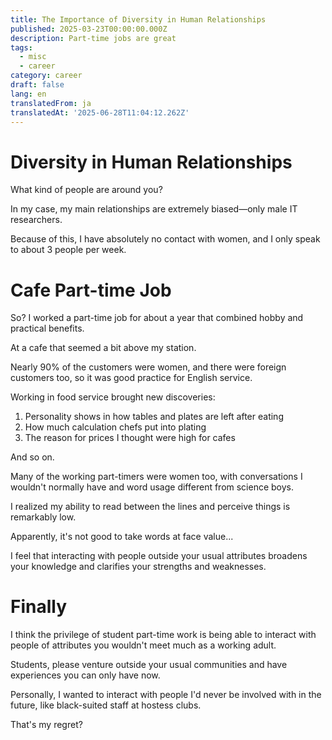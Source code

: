 ```yaml
---
title: The Importance of Diversity in Human Relationships
published: 2025-03-23T00:00:00.000Z
description: Part-time jobs are great
tags:
  - misc
  - career
category: career
draft: false
lang: en
translatedFrom: ja
translatedAt: '2025-06-28T11:04:12.262Z'
---
```

# Diversity in Human Relationships

What kind of people are around you?

In my case, my main relationships are extremely biased—only male IT researchers.

Because of this, I have absolutely no contact with women, and I only speak to about 3 people per week.

# Cafe Part-time Job

So? I worked a part-time job for about a year that combined hobby and practical benefits.

At a cafe that seemed a bit above my station.

Nearly 90% of the customers were women, and there were foreign customers too, so it was good practice for English service.

Working in food service brought new discoveries:

1. Personality shows in how tables and plates are left after eating
2. How much calculation chefs put into plating
3. The reason for prices I thought were high for cafes

And so on.

Many of the working part-timers were women too, with conversations I wouldn't normally have and word usage different from science boys.

I realized my ability to read between the lines and perceive things is remarkably low.

Apparently, it's not good to take words at face value...

I feel that interacting with people outside your usual attributes broadens your knowledge and clarifies your strengths and weaknesses.

# Finally

I think the privilege of student part-time work is being able to interact with people of attributes you wouldn't meet much as a working adult.

Students, please venture outside your usual communities and have experiences you can only have now.

Personally, I wanted to interact with people I'd never be involved with in the future, like black-suited staff at hostess clubs.

That's my regret?
